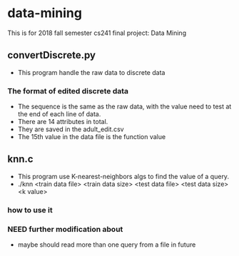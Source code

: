 # data-mining
This is  for 2018 fall semester cs241 final project: Data Mining

## convertDiscrete.py
- This program handle the raw data to discrete data
### The format of edited discrete data
- The sequence is the same as the raw data, with the value need to test at the end of each line of data.
- There are 14 attributes in total.
- They are saved in the adult_edit.csv
- The 15th value in the data file is the function value
## knn.c
- This program use K-nearest-neighbors algs to find the value of a query.
- ./knn &lt;train data file&gt; &lt;train data size&gt; &lt;test data file&gt; &lt;test data size&gt; &lt;k value&gt;
### how to use it

### NEED further modification about
- maybe should read more than one query from a file in future
